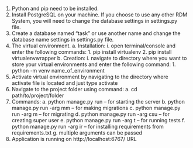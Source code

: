 1.	Python and pip need to be installed.
2.	Install PostgreSQL on your machine. If you choose to use any other RDM System, you will need to change the database settings in settings.py file.
3.	Create a database named “task” or use another name and change the database name settings in settings.py file.
4.	The virtual environment.
      a.	Installation:
        i.	open terminal/console and enter the following commands:
          1.	pip install virtualenv
          2.	pip install virtualenvwrapper
      b.	Creation:
        i.	navigate to directory where you want to store your virtual environments and enter the following command:
          1.	python -m venv name_of_environment
5.	Activate virtual environment by navigating to the directory where activate file is located and just type activate
6.	Navigate to the project folder using command:
      a.	cd path/to/project/folder
7.	Commands:
      a.	python manage.py run – for starting the server
      b.	python manage.py run -arg mm – for making migrations
      c.	python manage.py run -arg m – for migrating
      d.	python manage.py run -arg csu – for creating super user
      e.	python manage.py run -arg t – for running tests
      f.	python manage.py run -arg ir – for installing requirements from requirements.txt
      g.	multiple arguments can be passed
8.	Application is running on  http://localhost:6767/ URL
